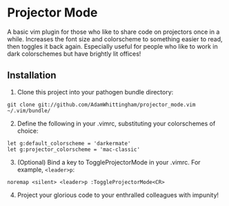 Projector Mode
==============

A basic vim plugin for those who like to share code on projectors once in a while.
Increases the font size and colorscheme to something easier to read, then toggles it back again.
Especially useful for people who like to work in dark colorschemes but have brightly lit offices!

Installation
------------
1. Clone this project into your pathogen bundle directory:

```
git clone git://github.com/AdamWhittingham/projector_mode.vim ~/.vim/bundle/
```

2. Define the following in your .vimrc, substituting your colorschemes of choice:

```
let g:default_colorscheme = 'darkermate'  
let g:projector_colorscheme = 'mac-classic'  
```

3. (Optional) Bind a key to ToggleProjectorMode in your .vimrc. For example, ``<leader>p``:

```
noremap <silent> <leader>p :ToggleProjectorMode<CR>
```

4. Project your glorious code to your enthralled colleagues with impunity!
